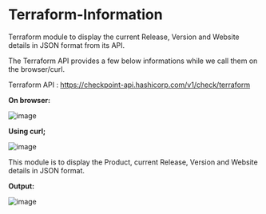 # Terraform-Information

Terraform module to display the current Release, Version and Website details in JSON format from its API.



The Terraform API provides a few below informations while we call them on the browser/curl.


Terraform API : https://checkpoint-api.hashicorp.com/v1/check/terraform



**On browser:**


![image](https://user-images.githubusercontent.com/27748402/202867386-dd7d0b6f-39b4-46f4-b8a7-3bb21bd4b1c4.png)




**Using curl;**


![image](https://user-images.githubusercontent.com/27748402/202867468-ab7581cb-8f8e-4740-a22c-9704dfe8da23.png)

This module is to display the Product, current Release, Version and Website details in JSON format.



**Output:**


![image](https://user-images.githubusercontent.com/27748402/202867730-e99488f9-6821-478c-ac48-5461c65bcb10.png)


